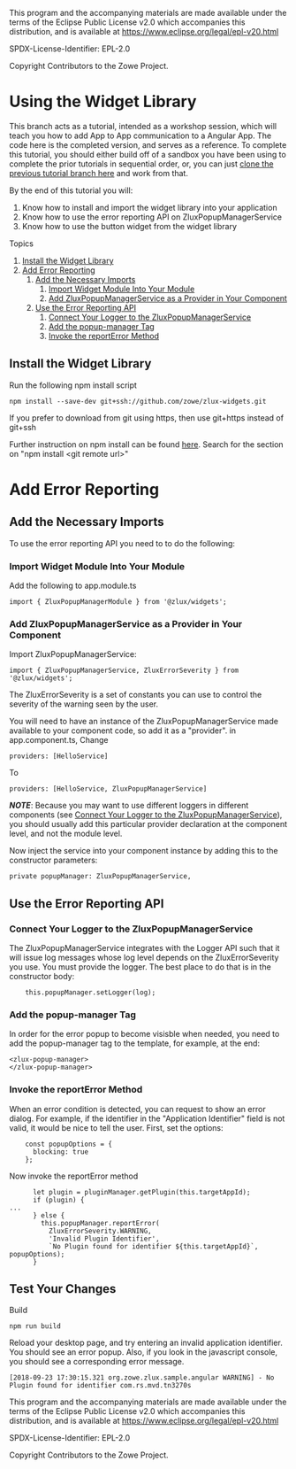 This program and the accompanying materials are
made available under the terms of the Eclipse Public License v2.0 which accompanies
this distribution, and is available at https://www.eclipse.org/legal/epl-v20.html

SPDX-License-Identifier: EPL-2.0

Copyright Contributors to the Zowe Project.
# Using the Widget Library

This branch acts as a tutorial, intended as a workshop session, which will teach you how to add App to App communication to a Angular App. 
The code here is the completed version, and serves as a reference. To complete this tutorial, you should either build off of a sandbox you have been using to complete the prior tutorials in sequential order, or, you can just [clone the previous tutorial branch here](https://github.com/zowe/sample-app/tree/lab/step-3-app2app-complete) and work from that.

By the end of this tutorial you will:
1. Know how to install and import the widget library into your application
1. Know how to use the error reporting API on ZluxPopupManagerService
1. Know how to use the button widget from the widget library

Topics
1. [Install the Widget Library](#install-the-widget-library)
1. [Add Error Reporting](#add-error-reporting)
   1. [Add the Necessary Imports](#add-the-necessary-imports)
      1. [Import Widget Module Into Your Module](#import-widget-module-into-your-module)
      1. [Add ZluxPopupManagerService as a Provider in Your Component](#add-zluxpopupmanagerservice-as-a-provider-in-your-component)
   1. [Use the Error Reporting API](#use-the-error-reporting-api)
      1. [Connect Your Logger to the ZluxPopupManagerService](#connect-your-logger-to-the-zluxpopupmanagerservice)
      1. [Add the popup-manager Tag](#add-the-popup-manager-tag)
      1. [Invoke the reportError Method](#invoke-the-reporterror-method)

## Install the Widget Library
Run the following npm install script
```
npm install --save-dev git+ssh://github.com/zowe/zlux-widgets.git
```
If you prefer to download from git using https, then use git+https instead of git+ssh

Further instruction on npm install can be found [here](https://docs.npmjs.com/cli/install). Search for the section on "npm install &lt;git remote url&gt;"
# Add Error Reporting
## Add the Necessary Imports
To use the error reporting API you need to to do the following:
### Import Widget Module Into Your Module
Add the following to app.module.ts
```
import { ZluxPopupManagerModule } from '@zlux/widgets';
```
### Add ZluxPopupManagerService as a Provider in Your Component
Import ZluxPopupManagerService:
```
import { ZluxPopupManagerService, ZluxErrorSeverity } from '@zlux/widgets';
```
The ZluxErrorSeverity is a set of constants you can use to control the severity of the warning seen by the user.

You will need to have an instance of the ZluxPopupManagerService made available to your component code, so add it as a "provider". in app.component.ts, Change
```
providers: [HelloService]
```
To
```
providers: [HelloService, ZluxPopupManagerService]
```
***NOTE***: Because you may want to use different loggers in different components (see [Connect Your Logger to the ZluxPopupManagerService](#connect-your-logger-to-the-zluxpopupmanagerservice)), you should usually add this particular provider declaration at the component level, and not the module level.

Now inject the service into your component instance by adding this to the constructor parameters:
```
private popupManager: ZluxPopupManagerService,
```
## Use the Error Reporting API
### Connect Your Logger to the ZluxPopupManagerService
The ZluxPopupManagerService integrates with the Logger API such that it will issue log messages whose log level depends on the ZluxErrorSeverity you use. You must provide the logger. The best place to do that is in the constructor body:
```
    this.popupManager.setLogger(log);
```
### Add the popup-manager Tag
In order for the error popup to become visisble when needed, you need to add the popup-manager tag to the template, for example, at the end:
```
<zlux-popup-manager>
</zlux-popup-manager>
```
### Invoke the reportError Method
When an error condition is detected, you can request to show an error dialog. For example, if the identifier in the "Application Identifier" field is not valid, it would be nice to tell the user.
First, set the options:
```
    const popupOptions = {
      blocking: true
    };
```
Now invoke the reportError method
```
      let plugin = pluginManager.getPlugin(this.targetAppId);
      if (plugin) {
...
      } else {
        this.popupManager.reportError(
          ZluxErrorSeverity.WARNING,
          'Invalid Plugin Identifier',
          `No Plugin found for identifier ${this.targetAppId}`, popupOptions);
      }

```
## Test Your Changes
Build
```
npm run build
```
Reload your desktop page, and try entering an invalid application identifier. You should see an error popup. Also, if you look in the javascript console, you should see a corresponding error message.
```
[2018-09-23 17:30:15.321 org.zowe.zlux.sample.angular WARNING] - No Plugin found for identifier com.rs.mvd.tn3270s
```

This program and the accompanying materials are
made available under the terms of the Eclipse Public License v2.0 which accompanies
this distribution, and is available at https://www.eclipse.org/legal/epl-v20.html

SPDX-License-Identifier: EPL-2.0

Copyright Contributors to the Zowe Project.
